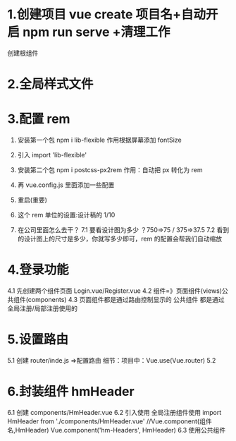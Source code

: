 # 1.创建项目 vue create 项目名+自动开启 npm run serve +清理工作

创建根组件

# 2.全局样式文件

# 3.配置 rem

1. 安装第一个包 npm i lib-flexible
   作用根据屏幕添加 fontSize
2. 引入
   import 'lib-flexible'
3. 安装第二个包 npm i postcss-px2rem
   作用：自动把 px 转化为 rem
4. 再 vue.config.js 里面添加一些配置

5. 重启(重要)

6. 这个 rem 单位的设置:设计稿的 1/10

7. 在公司里面怎么去干？
   7.1 要看设计图为多少 ？750=>75 / 375=>37.5
   7.2 看到的设计图上的尺寸是多少，你就写多少即可，rem 的配置会帮我们自动缩放

# 4.登录功能

4.1 先创建两个组件页面 Login.vue/Register.vue
4.2 组件=》页面组件(views)公共组件(components)
4.3 页面组件都是通过路由控制显示的
公共组件 都是通过全局注册/局部注册使用的

# 5.设置路由

5.1 创建 router/inde.js =>配置路由
细节：项目中：Vue.use(Vue.router)
5.2

# 6.封装组件 hmHeader

6.1 创建 components/HmHeader.vue
6.2 引入使用 全局注册组件使用
import HmHeader from './components/HmHeader.vue'
//Vue.component(组件名,HmHeader)
Vue.component('hm-Headers', HmHeader)
6.3 使用公共组件
